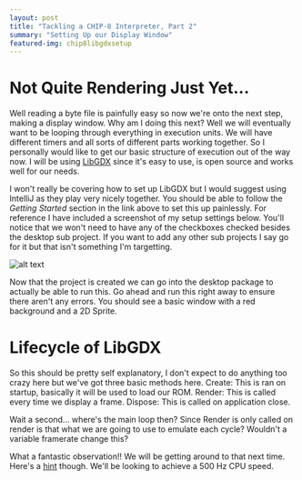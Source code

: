 ```yaml
---
layout: post
title: "Tackling a CHIP-8 Interpreter, Part 2"
summary: "Setting Up our Display Window"
featured-img: chip8libgdxsetup
---
```


# Not Quite Rendering Just Yet...

Well reading a byte file is painfully easy so now we're onto the next step, making a display window. Why am I doing this next? Well we will eventually want to be looping through everything in execution units. We will have different timers and all sorts of different parts working together. So I personally would like to get our basic structure of execution out of the way now. I will be using [LibGDX](https://github.com/libgdx/libgdx) since it's easy to use, is open source and works well for our needs. 

I won't really be covering how to set up LibGDX but I would suggest using IntelliJ as they play very nicely together. You should be able to follow the *Getting Started* section in the link above to set this up painlessly. For reference I have included a screenshot of my setup settings below. You'll notice that we won't need to have any of the checkboxes checked besides the desktop sub project. If you want to add any other sub projects I say go for it but that isn't something I'm targetting. 

![alt text](https://i.imgur.com/9SIgDnQ.jpg "LibGDX Settings")

Now that the project is created we can go into the desktop package to actually be able to run this. Go ahead and run this right away to ensure there aren't any errors. You should see a basic window with a red background and a 2D Sprite.

# Lifecycle of LibGDX

So this should be pretty self explanatory, I don't expect to do anything too crazy here but we've got three basic methods here. Create: This is ran on startup, basically it will be used to load our ROM. Render: This is called every time we display a frame. Dispose: This is called on application close. 

Wait a second... where's the main loop then? Since Render is only called on render is that what we are going to use to emulate each cycle? Wouldn't a variable framerate change this?

What a fantastic observation!! We will be getting around to that next time. Here's a [hint](https://github.com/AfBu/haxe-CHIP-8-emulator/wiki) though. We'll be looking to achieve a 500 Hz CPU speed.